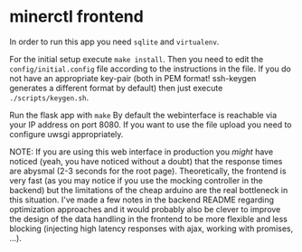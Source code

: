 # minerctl frontend

In order to run this app you need `sqlite` and `virtualenv`.

For the initial setup execute `make install`. Then you need to edit the `config/initial.config` file according to the instructions in the file. If you do not have an appropriate key-pair (both in PEM format! ssh-keygen generates a different format by default) then just execute `./scripts/keygen.sh`.

Run the flask app with `make` 
By default the webinterface is reachable via your IP address on port 8080. If you want to use the file upload you need to configure uwsgi appropriately.

NOTE: If you are using this web interface in production you _might_ have noticed (yeah, you have noticed without a doubt) that the response times are abysmal (2-3 seconds for the root page). Theoretically, the frontend is very fast (as you may notice if you use the mocking controller in the backend) but the limitations of the cheap arduino are the real bottleneck in this situation. I've made a few notes in the backend README regarding optimization approaches and it would probably also be clever to improve the design of the data handling in the frontend to be more flexible and less blocking (injecting high latency responses with ajax, working with promises, ...).
